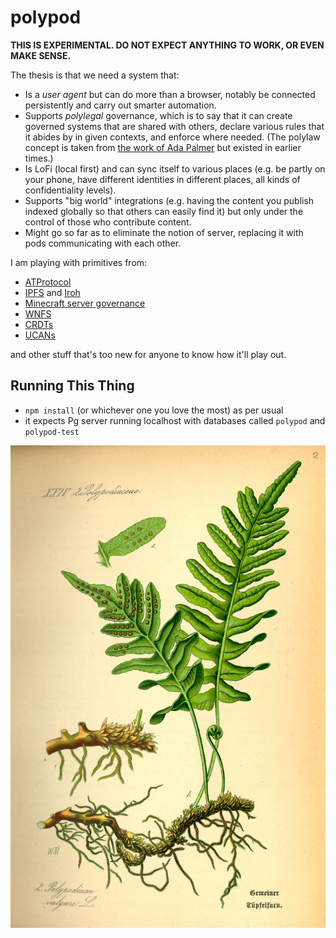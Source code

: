 
# polypod

**THIS IS EXPERIMENTAL. DO NOT EXPECT ANYTHING TO WORK, OR EVEN MAKE SENSE.**

The thesis is that we need a system that:

- Is a *user agent* but can do more than a browser, notably be connected persistently and
  carry out smarter automation.
- Supports *polylegal* governance, which is to say that it can create governed systems that
  are shared with others, declare various rules that it abides by in given contexts, and
  enforce where needed. (The polylaw concept is taken from [the work of Ada Palmer](https://en.wikipedia.org/wiki/Too_Like_the_Lightning)
  but existed in earlier times.)
- Is LoFi (local first) and can sync itself to various places (e.g. be partly on your
  phone, have different identities in different places, all kinds of confidentiality levels).
- Supports "big world" integrations (e.g. having the content you publish indexed globally
  so that others can easily find it) but only under the control of those who contribute
  content.
- Might go so far as to eliminate the notion of server, replacing it with pods communicating
  with each other.

I am playing with primitives from:

- [ATProtocol](https://atproto.com/)
- [IPFS](https://ipfs.tech/) and [Iroh](https://iroh.computer/)
- [Minecraft server governance](https://www.semanticscholar.org/search?q=%5C%22Seth%20Frey%5C%22&sort=relevance)
- [WNFS](https://github.com/wnfs-wg/)
- [CRDTs](https://yjs.dev/)
- [UCANs](https://ucan.xyz/)

and other stuff that's too new for anyone to know how it'll play out.

## Running This Thing

- `npm install` (or whichever one you love the most) as per usual
- it expects Pg server running localhost with databases called `polypod` and `polypod-test`

![polypody](polypody.jpg)
